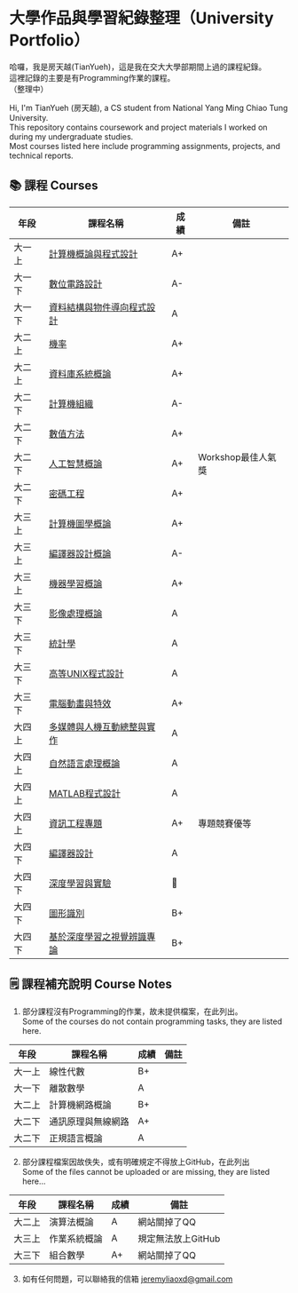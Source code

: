 # 大學作品與學習紀錄整理（University Portfolio）

哈囉，我是房天越(TianYueh)，這是我在交大大學部期間上過的課程紀錄。  
這裡記錄的主要是有Programming作業的課程。  
（整理中）

Hi, I'm TianYueh (房天越), a CS student from National Yang Ming Chiao Tung University.  
This repository contains coursework and project materials I worked on during my undergraduate studies.  
Most courses listed here include programming assignments, projects, and technical reports.

## 📚 課程 Courses

| 年段 | 課程名稱 | 成績 | 備註 |
|------|------|------|------|
| 大一上 | [計算機概論與程式設計](大一_Freshman/Intro_to_Programming) | A+ |
| 大一下 | [數位電路設計](大一_Freshman/Digital_Circuit_Design) | A- |
| 大一下 | [資料結構與物件導向程式設計](大一_Freshman/Object_Oriented_Programming) | A |
| 大二上 | [機率](大二_Sophomore/Probability) | A+ |
| 大二上 | [資料庫系統概論](大二_Sophomore/Intro_to_Database_Systems) | A+ |
| 大二下 | [計算機組織](大二_Sophomore/Computer_Organization) | A- |
| 大二下 | [數值方法](大二_Sophomore/Numerical_Methods) | A+ |
| 大二下 | [人工智慧概論](大二_Sophomore/Intro_to_AI) | A+ | Workshop最佳人氣獎 |
| 大二下 | [密碼工程](大二_Sophomore/Cryptography_Engineering) | A+ | 
| 大三上 | [計算機圖學概論](大三_Junior/Intro_to_Computer_Graphics) | A+ |
| 大三上 | [編譯器設計概論](大三_Junior/Intro_to_Compiler_Design) | A- |
| 大三上 | [機器學習概論](大三_Junior/Intro_to_ML) | A+ |
| 大三下 | [影像處理概論](大三_Junior/Intro_to_Image_Processing) | A |
| 大三下 | [統計學](大三_Junior/Statistics) | A |
| 大三下 | [高等UNIX程式設計](大三_Junior/UNIX_Programming) | A |
| 大三下 | [電腦動畫與特效](大三_Junior/Computer_Animation_and_Special_Effects) | A+ |
| 大四上 | [多媒體與人機互動總整與實作](大四_Senior/Multimedia_HCI_Capstone) | A |
| 大四上 | [自然語言處理概論](大四_Senior/Intro_to_NLP) | A |
| 大四上 | [MATLAB程式設計](大四_Senior/MATLAB_Programming) | A |
| 大四上 | [資訊工程專題](大四_Senior/CS_Projects) | A+ | 專題競賽優等 |
| 大四下 | [編譯器設計](大四_Senior/Compiler_Design) | A |
| 大四下 | [深度學習與實驗](大四_Senior/Deep_Learning) | 🐔 |
| 大四下 | [圖形識別](大四_Senior/Pattern_Recognition) | B+ |
| 大四下 | [基於深度學習之視覺辨識專論](大四_Senior/Visual_Recognition) | B+ |


## 🗒️ 課程補充說明 Course Notes

1. 部分課程沒有Programming的作業，故未提供檔案，在此列出。  
   Some of the courses do not contain programming tasks, they are listed here.  

| 年段 | 課程名稱 | 成績 | 備註 |
|------|------|------|------|
| 大一上 | 線性代數 | B+ |
| 大一下 | 離散數學 | A |
| 大二上 | 計算機網路概論 | B+ |
| 大二下 | 通訊原理與無線網路 | A+ |
| 大二下 | 正規語言概論 | A |

2. 部分課程檔案因故佚失，或有明確規定不得放上GitHub，在此列出  
   Some of the files cannot be uploaded or are missing, they are listed here...   

| 年段 | 課程名稱 | 成績 | 備註 |
|------|------|------|------|
| 大二上 | 演算法概論 | A | 網站關掉了QQ |
| 大三上 | 作業系統概論 | A | 規定無法放上GitHub |
| 大三下 | 組合數學 | A+ | 網站關掉了QQ |

3. 如有任何問題，可以聯絡我的信箱
   jeremyliaoxd@gmail.com
